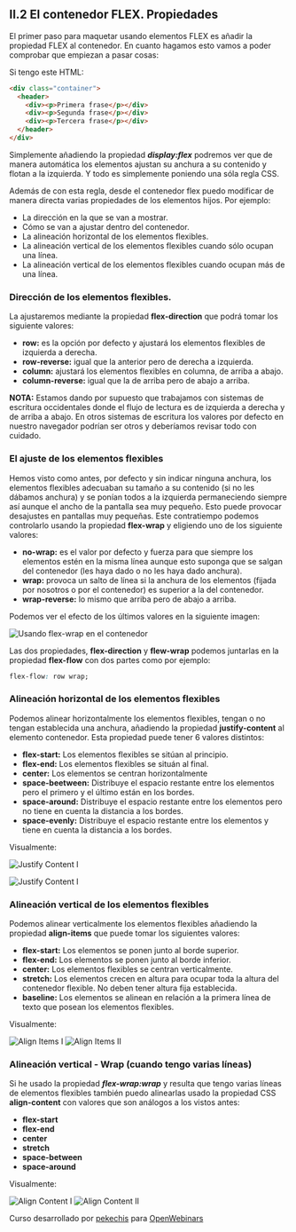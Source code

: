 ## II.2 El contenedor FLEX. Propiedades

El primer paso para maquetar usando elementos FLEX es añadir la propiedad FLEX al contenedor. En cuanto hagamos esto vamos a poder comprobar que empiezan a pasar cosas:

Si tengo este HTML:

```html
<div class="container">
  <header>
    <div><p>Primera frase</p></div>
    <div><p>Segunda frase</p></div>
    <div><p>Tercera frase</p></div>
  </header>
</div>
```

Simplemente añadiendo la propiedad **_display:flex_** podremos ver que de manera automática los elementos ajustan su anchura a su contenido y flotan a la izquierda. Y todo es simplemente poniendo una sóla regla CSS.

Además de con esta regla, desde el contenedor flex puedo modificar de manera directa varias propiedades de los elementos hijos. Por ejemplo:

- La dirección en la que se van a mostrar.
- Cómo se van a ajustar dentro del contenedor.
- La alineación horizontal de los elementos flexibles.
- La alineación vertical de los elementos flexibles cuando sólo ocupan una línea.
- La alineación vertical de los elementos flexibles cuando ocupan más de una línea.

### Dirección de los elementos flexibles.

La ajustaremos mediante la propiedad **flex-direction** que podrá tomar los siguiente valores:

- **row:** es la opción por defecto y ajustará los elementos flexibles de izquierda a derecha.
- **row-reverse:** igual que la anterior pero de derecha a izquierda.
- **column:** ajustará los elementos flexibles en columna, de arriba a abajo.
- **column-reverse:** igual que la de arriba pero de abajo a arriba.

**NOTA:** Estamos dando por supuesto que trabajamos con sistemas de escritura occidentales donde el flujo de lectura es de izquierda a derecha y de arriba a abajo. En otros sistemas de escritura los valores por defecto en nuestro navegador podrían ser otros y deberíamos revisar todo con cuidado.

### El ajuste de los elementos flexibles

Hemos visto como antes, por defecto y sin indicar ninguna anchura, los elementos flexibles adecuaban su tamaño a su contenido (si no les dábamos anchura) y se ponían todos a la izquierda permaneciendo siempre así aunque el ancho de la pantalla sea muy pequeño. Esto puede provocar desajustes en pantallas muy pequeñas. Este contratiempo podemos controlarlo usando la propiedad **flex-wrap** y eligiendo uno de los siguiente valores:

- **no-wrap:** es el valor por defecto y fuerza para que siempre los elementos estén en la misma línea aunque esto suponga que se salgan del contenedor (les haya dado o no les haya dado anchura).
- **wrap:** provoca un salto de línea si la anchura de los elementos (fijada por nosotros o por el contenedor) es superior a la del contenedor.
- **wrap-reverse:** lo mismo que arriba pero de abajo a arriba.

Podemos ver el efecto de los últimos valores en la siguiente imagen:

![Usando flex-wrap en el contenedor](img/flexwrap.png)

Las dos propiedades, **flex-direction** y **flew-wrap** podemos juntarlas en la propiedad **flex-flow** con dos partes como por ejemplo:

```css
flex-flow: row wrap;
```

### Alineación horizontal de los elementos flexibles

Podemos alinear horizontalmente los elementos flexibles, tengan o no tengan establecida una anchura, añadiendo la propiedad **justify-content** al elemento contenedor. Esta propiedad puede tener 6 valores distintos:

- **flex-start:** Los elementos flexibles se sitúan al principio.
- **flex-end:** Los elementos flexibles se situán al final.
- **center:** Los elementos se centran horizontalmente
- **space-beetween:** Distribuye el espacio restante entre los elementos pero el primero y el último están en los bordes.
- **space-around:** Distribuye el espacio restante entre los elementos pero no tiene en cuenta la distancia a los bordes.
- **space-evenly:** Distribuye el espacio restante entre los elementos y tiene en cuenta la distancia a los bordes.

Visualmente:

![Justify Content I](./img/justify1.png)

![Justify Content I](./img/justify2.png)

### Alineación vertical de los elementos flexibles

Podemos alinear verticalmente los elementos flexibles añadiendo la propiedad **align-items** que puede tomar los siguientes valores:

- **flex-start:** Los elementos se ponen junto al borde superior.
- **flex-end:** Los elementos se ponen junto al borde inferior.
- **center:** Los elementos flexibles se centran verticalmente.
- **stretch:** Los elementos crecen en altura para ocupar toda la altura del contenedor flexible. No deben tener altura fija establecida.
- **baseline:** Los elementos se alinean en relación a la primera línea de texto que posean los elementos flexibles.

Visualmente:

![Align Items I](./img/items1.png)
![Align Items II](./img/items2.png)

### Alineación vertical - Wrap (cuando tengo varias líneas)

Si he usado la propiedad **_flex-wrap:wrap_** y resulta que tengo varias líneas de elementos flexibles también puedo alinearlas usado la propiedad CSS **align-content** con valores que son análogos a los vistos antes:

- **flex-start**
- **flex-end**
- **center**
- **stretch**
- **space-between**
- **space-around**

Visualmente:

![Align Content I](./img/content1.png)
![Align Content II](./img/content2.png)

Curso desarrollado por [pekechis](http://github.com/pekechis) para [OpenWebinars](https://openwebinars.net/)
